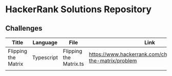 # HackerRank Solutions Repository


## Challenges
|  Title   | Language | File | Link |
| ------------ | ------------ | ------ | ----- |
|  Flipping the Matrix |  Typescript |  Flipping the Matrix.ts | https://www.hackerrank.com/challenges/flipping-the-matrix/problem |
|   |   |   |   |
